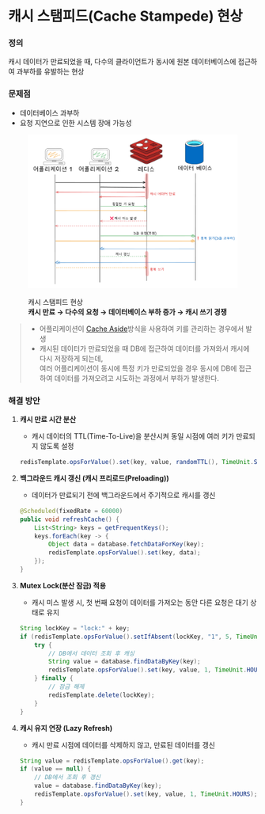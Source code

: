 # 캐시 스탬피드(Cache Stampede) 현상

### **정의**

캐시 데이터가 만료되었을 때, 다수의 클라이언트가 동시에 원본 데이터베이스에 접근하여 과부하를 유발하는 현상

### **문제점**

* 데이터베이스 과부하
* 요청 지연으로 인한 시스템 장애 가능성

<figure><img src="../.gitbook/assets/image (25).png" alt=""><figcaption><p>캐시 스탬피드 현상<br><strong>캐시 만료 → 다수의 요청 → 데이터베이스 부하 증가 → 캐시 쓰기 경쟁</strong></p></figcaption></figure>

> * 어플리케이션이 [Cache Aside](rediscache.md#cache-aside)방식을 사용하여 키를 관리하는 경우에서  발생
> * 캐시된 데이터가 만료되었을 때 DB에 접근하여 데이터를 가져와서 캐시에 다시 저장하게 되는데, \
>   여러 어플리케이션이 동시에 특정 키가 만료되었을 경우 동시에 DB에 접근하여 데이터를 가져오려고 시도하는 과정에서 부하가 발생한다.

### **해결 방안**

1.  **캐시 만료 시간 분산**

    * 캐시 데이터의 TTL(Time-To-Live)을 분산시켜 동일 시점에 여러 키가 만료되지 않도록 설정

    ```java
    redisTemplate.opsForValue().set(key, value, randomTTL(), TimeUnit.SECONDS);
    ```
2.  **백그라운드 캐시 갱신 (캐시 프리로드(Preloading))**

    * 데이터가 만료되기 전에 백그라운드에서 주기적으로 캐시를 갱신

    ```java
    @Scheduled(fixedRate = 60000)
    public void refreshCache() {
        List<String> keys = getFrequentKeys();
        keys.forEach(key -> {
            Object data = database.fetchDataForKey(key);
            redisTemplate.opsForValue().set(key, data);
        });
    }
    ```
3.  **Mutex Lock(분산 잠금) 적용**

    * 캐시 미스 발생 시, 첫 번째 요청이 데이터를 가져오는 동안 다른 요청은 대기 상태로 유지

    ```java
    String lockKey = "lock:" + key;
    if (redisTemplate.opsForValue().setIfAbsent(lockKey, "1", 5, TimeUnit.SECONDS)) {
        try {
            // DB에서 데이터 조회 후 캐싱
            String value = database.findDataByKey(key);
            redisTemplate.opsForValue().set(key, value, 1, TimeUnit.HOURS);
        } finally {
            // 잠금 해제
            redisTemplate.delete(lockKey);
        }
    }

    ```
4.  **캐시 유지 연장 (Lazy Refresh)**

    * 캐시 만료 시점에 데이터를 삭제하지 않고, 만료된 데이터를 갱신

    ```java
    String value = redisTemplate.opsForValue().get(key);
    if (value == null) {
        // DB에서 조회 후 갱신
        value = database.findDataByKey(key);
        redisTemplate.opsForValue().set(key, value, 1, TimeUnit.HOURS);
    }
    ```

